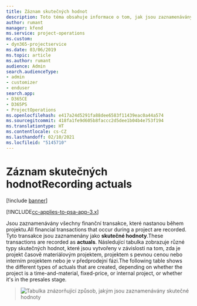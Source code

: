 ```yaml
---
title: Záznam skutečných hodnot
description: Toto téma obsahuje informace o tom, jak jsou zaznamenávány skutečné hodnoty.
author: rumant
manager: kfend
ms.service: project-operations
ms.custom:
- dyn365-projectservice
ms.date: 03/06/2019
ms.topic: article
ms.author: rumant
audience: Admin
search.audienceType:
- admin
- customizer
- enduser
search.app:
- D365CE
- D365PS
- ProjectOperations
ms.openlocfilehash: e417a24d5291fa88dee6583f11439eac0a44a574
ms.sourcegitcommit: 418fa1fe9d605b8faccc2d5dee1b04b4e753f194
ms.translationtype: HT
ms.contentlocale: cs-CZ
ms.lasthandoff: 02/10/2021
ms.locfileid: "5145710"
---
```

# <a name="recording-actuals"></a><span data-ttu-id="a9e73-103">Záznam skutečných hodnot</span><span class="sxs-lookup"><span data-stu-id="a9e73-103">Recording actuals</span></span> 

[!include [banner](../includes/psa-now-project-operations.md)]

[!INCLUDE[cc-applies-to-psa-app-3.x](../includes/cc-applies-to-psa-app-3x.md)]

<span data-ttu-id="a9e73-104">Jsou zaznamenávány všechny finanční transakce, které nastanou během projektu.</span><span class="sxs-lookup"><span data-stu-id="a9e73-104">All financial transactions that occur during a project are recorded.</span></span> <span data-ttu-id="a9e73-105">Tyto transakce jsou zaznamenány jako **skutečné hodnoty**.</span><span class="sxs-lookup"><span data-stu-id="a9e73-105">These transactions are recorded as **actuals**.</span></span> <span data-ttu-id="a9e73-106">Následující tabulka zobrazuje různé typy skutečných hodnot, které jsou vytvořeny v závislosti na tom, zda je projekt časově materiálovým projektem, projektem s pevnou cenou nebo interním projektem nebo je v předprodejní fázi.</span><span class="sxs-lookup"><span data-stu-id="a9e73-106">The following table shows the different types of actuals that are created, depending on whether the project is a time-and-material, fixed-price, or internal project, or whether it's in the presales stage.</span></span>

> ![Tabulka znázorňující způsob, jakým jsou zaznamenávány skutečné hodnoty](media/advanced-table2.png)
